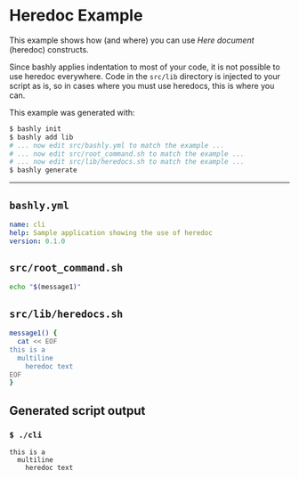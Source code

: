 # Heredoc Example

This example shows how (and where) you can use *Here document* (heredoc)
constructs.

Since bashly applies indentation to most of your code, it is not possible to 
use heredoc everywhere. Code in the `src/lib` directory is injected to your
script as is, so in cases where you must use heredocs, this is where you can.

This example was generated with:

```bash
$ bashly init
$ bashly add lib
# ... now edit src/bashly.yml to match the example ...
# ... now edit src/root_command.sh to match the example ...
# ... now edit src/lib/heredocs.sh to match the example ...
$ bashly generate
```

<!-- include: src/root_command.sh src/lib/heredocs.sh -->

-----

## `bashly.yml`

```yaml
name: cli
help: Sample application showing the use of heredoc
version: 0.1.0
```

## `src/root_command.sh`

```bash
echo "$(message1)"
```

## `src/lib/heredocs.sh`

```bash
message1() {
  cat << EOF
this is a
  multiline
    heredoc text
EOF
}

```


## Generated script output

### `$ ./cli`

```shell
this is a
  multiline
    heredoc text


```



